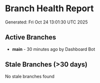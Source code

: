 # Branch Health Report
Generated: Fri Oct 24 13:01:30 UTC 2025

## Active Branches
- **main** - 30 minutes ago by Dashboard Bot

## Stale Branches (>30 days)
No stale branches found
